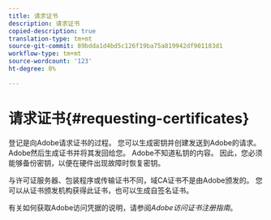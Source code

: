 ```yaml
---
title: 请求证书
description: 请求证书
copied-description: true
translation-type: tm+mt
source-git-commit: 89bdda1d4bd5c126f19ba75a819942df901183d1
workflow-type: tm+mt
source-wordcount: '123'
ht-degree: 0%

---
```



# 请求证书{#requesting-certificates}

登记是向Adobe请求证书的过程。 您可以生成密钥并创建发送到Adobe的请求。 Adobe然后生成证书并将其发回给您。 Adobe不知道私钥的内容。 因此，您必须能够备份密钥，以便在硬件出现故障时恢复密钥。

与许可证服务器、包装程序或传输证书不同，域CA证书不是由Adobe颁发的。 您可以从证书颁发机构获得此证书，也可以生成自签名证书。

有关如何获取Adobe访问凭据的说明，请参阅&#x200B;*Adobe访问证书注册指南*。
